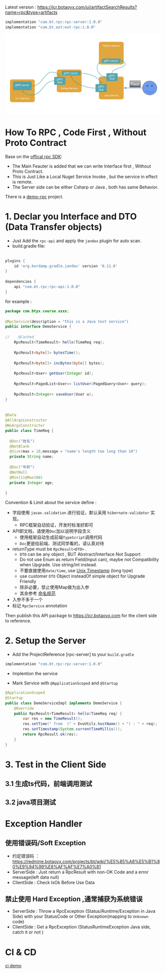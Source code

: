 
Latest version : https://jcr.botaoyx.com/ui/artifactSearchResults?name=rpc&type=artifacts
```gradle
implementation "com.bt.rpc:rpc-server:1.0.0"
implementation "com.bt.ext:ext-rpc:1.0.0"
```

![ARCHITECTURE](./ARCHITECTURE.png)

# How To RPC  , Code First , Without Proto Contract 

Base on the [offical rpc SDK](https://github.com/rpc/rpc-dotnet):

* The Main Feauter is added that we can write Interface first , Without Proto Contract.
* This is Just Like a Local Nuget Service Invoke , but the service in effect is remote.
* The Server side  can be either Csharp or Java , both has  same Behavior.

There is a  [demo-rpc](/example/demo-rpc) project. 

# 1. Declar you Interface  and DTO (Data Transfer objects)


* Just Add the  `rpc-api` and apply the `jandex` plugin for auto scan.
* build.gradle file:


```gradle

plugins {
    id 'org.kordamp.gradle.jandex' version '0.11.0'
}

dependencies {
    api "com.bt.rpc:rpc-api:1.0.0"
}
```

for example :


```java
package com.btyx.course.xxxx;

@RpcService(description = "this is a Java test service")
public interface DemoService {

//    @Cached
    RpcResult<TimeResult> hello(TimeReq req);

    RpcResult<byte[]> bytesTime();

    RpcResult<byte[]> incBytes(byte[] bytes);

    RpcResult<User> getUser(Integer id);

    RpcResult<PagedList<User>> listUser(PagedQuery<User> query);

    RpcResult<Integer> saveUser(User u);
}


@Data
@AllArgsConstructor
@NoArgsConstructor
public class TimeReq {

  @Doc("姓名")
  @NotBlank
  @Size(max = 10,message = "name's length too long than 10")
  private String name;

  @Doc("年龄")
  @NotNull
  @Min(1)@Max(80)
  private Integer age;
  
}

```

Convention & Limit  about the service define : 
* 字段使用 `javax.validation` 进行验证，默认采用 `hibernate-validator` 实现。
  * RPC框架自动验证，开发时标准好即可
* API即文档，请使用`Doc`加以说明字段含义
  * 使用框架自动生成前端`TypeScript`调用代码
  * `Doc`更是给前端、测试同学看的，请认真对待
* returnType must be `RpcResult<DTO>` .
    - `DTO` can be any object , BUT Abstract/Interface Not Support
    - Do not use Enum as return Field(Input can), maybe not Compatibility when Upgrade. Use string/int instead.
    - 不要直接使用`date/time`, use [Unix Timestamp](https://en.wikipedia.org/wiki/Unix_time) (long type)
    - use customer `DTO` Object insteadOf simple object for Upgrade Friendly 
    - 除非必要，禁止使用Map做为出入参
    - 其余参考 [命名规范](https://redmine.botaoyx.com/projects/bt/wiki/%E5%BC%80%E5%8F%91%E8%A7%84%E8%8C%83)
* 入参不多于一个 
* 标记 `RpcService` annotation

Then publish this API package to  https://jcr.botaoyx.com  for the client side to reference.


# 2. Setup the Server

* Add the ProjectReference [rpc-server] to your `build.gradle`

```gradle
implementation "com.bt.rpc:rpc-server:1.0.0"
```
  
* Implention the service 
  
* Mark Service with   `@ApplicationScoped` and `@Startup `

```java
@ApplicationScoped
@Startup
public class DemoServiceImpl implements DemoService {
    @Override
    public RpcResult<TimeResult> hello(TimeReq req) {
        var res = new TimeResult();
        res.setTime(" from  (" + EnvUtils.hostName() + ") : " + req);
        res.setTimestamp(System.currentTimeMillis());
        return RpcResult.ok(res);
    }
}
```


# 3. Test in the Client Side

## 3.1 生成ts代码，前端调用测试

## 3.2 java项目测试


# Exception Handler

## 使用错误码/Soft Exception
* 约定错误码 ： https://redmine.botaoyx.com/projects/bt/wiki/%E5%85%A8%E5%B1%80%E9%94%99%E8%AF%AF%E7%A0%81
* ServerSide : Just return a RpcResult with non-OK  Code and a error message(left data null)
* ClientSide : Check IsOk Before Use Data

## 禁止使用 Hard Exception ,通常捕获为系统错误
* ServerSide : Throw a RpcException (Status/Runtime/Exception in Java Side) with your StatusCode or Other Exception(mapping to `Unknown` code)
* ClientSide : Get a RpcException (StatusRuntimeException Java side, catch it or not )


# CI & CD

[ ci demo](https://gitlab.botaoyx.com/example/demo-rpc/-/pipelines)



